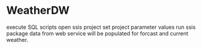 # WeatherDW
execute SQL scripts
open ssis project
set project parameter values
run ssis package
data from web service will be populated for forcast and current weather.
